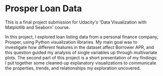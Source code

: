 # Prosper Loan Data
This is a final project submission for Udacity's 'Data Visualization with Matplotlib and Seaborn' course.

In this project, I explored loan listing data from a personal finance company, Prosper, using Python visualization libraries. My main goal was to investigate how different features in the dataset affect Borrower APR, and this question guided my analysis of single variables up through multivariate plots. The second part of this project is a short presentation of my findings: I put together some cleaned-up explanatory visualizations to communicate the properties, trends, and relationships my exploration uncovered.
